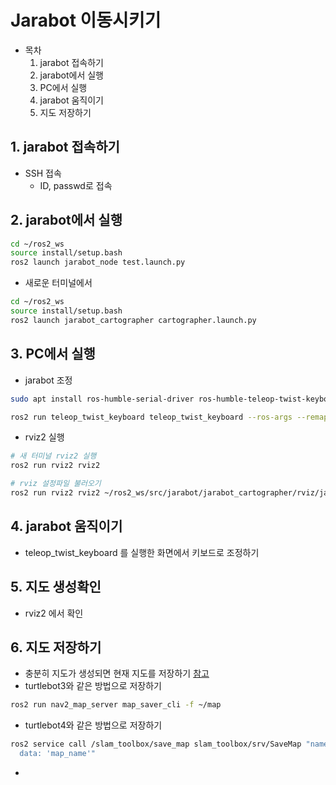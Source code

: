# Jarabot 이동시키기
* 목차
  1. jarabot 접속하기
  2. jarabot에서 실행
  3. PC에서 실행
  4. jarabot 움직이기
  5. 지도 저장하기

##  1. jarabot 접속하기
* SSH 접속
  * ID, passwd로 접속

##  2. jarabot에서 실행
```bash
cd ~/ros2_ws
source install/setup.bash
ros2 launch jarabot_node test.launch.py
```

* 새로운 터미널에서
```bash
cd ~/ros2_ws
source install/setup.bash
ros2 launch jarabot_cartographer cartographer.launch.py
```

##  3. PC에서 실행
* jarabot 조정
```bash
sudo apt install ros-humble-serial-driver ros-humble-teleop-twist-keyboard

ros2 run teleop_twist_keyboard teleop_twist_keyboard --ros-args --remap /cmd_vel:=/keyboard/cmd_vel
```

* rviz2 실행
```bash
# 새 터미널 rviz2 실행
ros2 run rviz2 rviz2 

# rviz 설정파일 불러오기
ros2 run rviz2 rviz2 ~/ros2_ws/src/jarabot/jarabot_cartographer/rviz/jarabot_cartographer.rviz
```

##  4. jarabot 움직이기
* teleop_twist_keyboard 를 실행한 화면에서 키보드로 조정하기

##  5. 지도 생성확인
* rviz2 에서 확인

##  6. 지도 저장하기
* 충분히 지도가 생성되면 현재 지도를 저장하기 [참고](https://turtlebot.github.io/turtlebot4-user-manual/tutorials/generate_map.html#save-the-map)
* turtlebot3와 같은 방법으로 저장하기
```bash
ros2 run nav2_map_server map_saver_cli -f ~/map
```

* turtlebot4와 같은 방법으로 저장하기
```bash
ros2 service call /slam_toolbox/save_map slam_toolbox/srv/SaveMap "name:
  data: 'map_name'"
```

* 